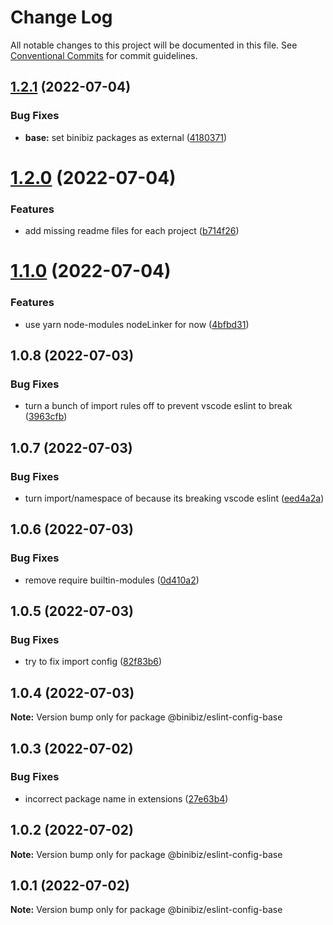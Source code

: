 # Change Log

All notable changes to this project will be documented in this file.
See [Conventional Commits](https://conventionalcommits.org) for commit guidelines.

## [1.2.1](https://github.com/binibiz/eslint-config/compare/@binibiz/eslint-config-base@1.2.0...@binibiz/eslint-config-base@1.2.1) (2022-07-04)


### Bug Fixes

* **base:** set binibiz packages as external ([4180371](https://github.com/binibiz/eslint-config/commit/41803716de27a5aeb18ce05816431186f817596b))





# [1.2.0](https://github.com/binibiz/eslint-config/compare/@binibiz/eslint-config-base@1.1.0...@binibiz/eslint-config-base@1.2.0) (2022-07-04)


### Features

* add missing readme files for each project ([b714f26](https://github.com/binibiz/eslint-config/commit/b714f2625274bc70955649824d956650887fc6b6))





# [1.1.0](https://github.com/binibiz/eslint-config/compare/@binibiz/eslint-config-base@1.0.8...@binibiz/eslint-config-base@1.1.0) (2022-07-04)


### Features

* use yarn node-modules nodeLinker for now ([4bfbd31](https://github.com/binibiz/eslint-config/commit/4bfbd317ed61dc0fca4ab6cfb24fdb18f1efb4cb))





## 1.0.8 (2022-07-03)


### Bug Fixes

* turn a bunch of import rules off to prevent vscode eslint to break ([3963cfb](https://github.com/binibiz/eslint-config/commit/3963cfbd055d49ababba5e39623f10b13f17b066))





## 1.0.7 (2022-07-03)


### Bug Fixes

* turn import/namespace of because its breaking vscode eslint ([eed4a2a](https://github.com/binibiz/eslint-config/commit/eed4a2a0262e4fe421b0b83b91bf0e926c352690))





## 1.0.6 (2022-07-03)


### Bug Fixes

* remove require builtin-modules ([0d410a2](https://github.com/binibiz/eslint-config/commit/0d410a2d6b831cdd660aca726b60d5f105aa7b10))





## 1.0.5 (2022-07-03)


### Bug Fixes

* try to fix import config ([82f83b6](https://github.com/binibiz/eslint-config/commit/82f83b6f325ee41681831f226c55218b53e44f27))





## 1.0.4 (2022-07-03)

**Note:** Version bump only for package @binibiz/eslint-config-base





## 1.0.3 (2022-07-02)


### Bug Fixes

* incorrect package name in extensions ([27e63b4](https://github.com/binibiz/eslint-config/commit/27e63b49ba68c7782fedca57d1e5d0dce2ebca59))





## 1.0.2 (2022-07-02)

**Note:** Version bump only for package @binibiz/eslint-config-base





## 1.0.1 (2022-07-02)

**Note:** Version bump only for package @binibiz/eslint-config-base

